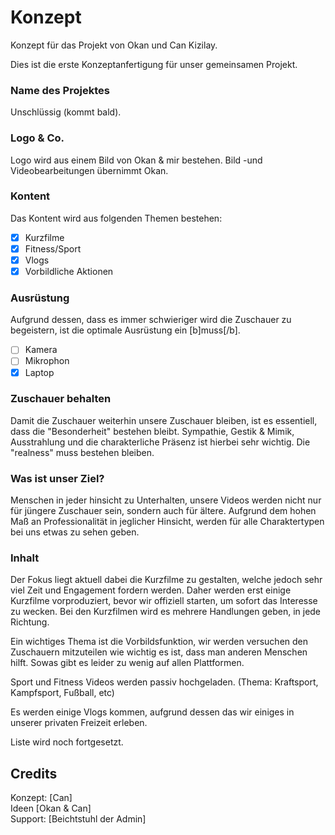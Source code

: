# Konzept
Konzept für das Projekt von Okan und Can Kizilay.

Dies ist die erste Konzeptanfertigung für unser gemeinsamen Projekt.

### Name des Projektes
Unschlüssig (kommt bald).

### Logo & Co.
Logo wird aus einem Bild von Okan & mir bestehen. Bild -und Videobearbeitungen übernimmt Okan.

### Kontent
Das Kontent wird aus folgenden Themen bestehen:
- [x] Kurzfilme
- [x] Fitness/Sport
- [x] Vlogs
- [x] Vorbildliche Aktionen

### Ausrüstung
Aufgrund dessen, dass es immer schwieriger wird die Zuschauer zu begeistern, ist die optimale Ausrüstung ein [b]muss[/b].
- [ ] Kamera
- [ ] Mikrophon 
- [x] Laptop

### Zuschauer behalten
Damit die Zuschauer weiterhin unsere Zuschauer bleiben, ist es essentiell, dass die "Besonderheit" bestehen bleibt. 
Sympathie, Gestik & Mimik, Ausstrahlung und die charakterliche Präsenz ist hierbei sehr wichtig. Die "realness" muss bestehen bleiben.

### Was ist unser Ziel?
Menschen in jeder hinsicht zu Unterhalten, unsere Videos werden nicht nur für jüngere Zuschauer sein, sondern auch für ältere. Aufgrund dem hohen Maß an Professionalität in jeglicher Hinsicht, werden für alle Charaktertypen bei uns etwas zu sehen geben.

### Inhalt
Der Fokus liegt aktuell dabei die Kurzfilme zu gestalten, welche jedoch sehr viel Zeit und Engagement fordern werden. Daher werden erst einige Kurzfilme vorproduziert, bevor wir offiziell starten, um sofort das Interesse zu wecken. Bei den Kurzfilmen wird es mehrere Handlungen geben, in jede Richtung.

Ein wichtiges Thema ist die Vorbildsfunktion, wir werden versuchen den Zuschauern mitzuteilen wie wichtig es ist, dass man anderen Menschen hilft. Sowas gibt es leider zu wenig auf allen Plattformen.

Sport und Fitness Videos werden passiv hochgeladen. (Thema: Kraftsport, Kampfsport, Fußball, etc)

Es werden einige Vlogs kommen, aufgrund dessen das wir einiges in unserer privaten Freizeit erleben.

Liste wird noch fortgesetzt.


## Credits
Konzept: [Can]<br>
Ideen [Okan & Can]<br>
Support: [Beichtstuhl der Admin]
